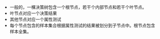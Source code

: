 * 一般的，一棵决策树包含一个根节点，若干个内部节点和若干个叶节点。
* 叶节点对应一个决策结果
* 其他节点对应一个属性测试
* 每个节点包含的样本集合根据属性测试的结果被划分到子节点中。根节点包含样本全集。



